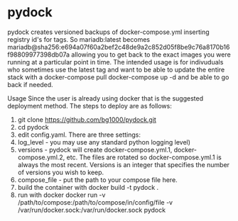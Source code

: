 # pydock

pydock creates versioned backups of docker-compose.yml inserting registry id's for tags.  So mariadb:latest becomes mariadb@sha256:e694a07f60a2bef2c48de9a2c852d05f8be9c76a8170b16f98809977398db07a
allowing you to get back to the exact images you were running at a particular point in time.  The intended usage is for indivuduals who sometimes use the latest tag and want to be able to update the entire stack with a docker-compose pull docker-compose up -d and be able to go back if needed.

Usage
Since the user is already using docker that is the suggested deployment method.  The steps to deploy are as follows:
1. git clone https://github.com/bg1000/pydock.git
2. cd pydock
3. edit config.yaml.  There are three settings:
  1. log_level - you may use any standard python logging level)
  2. versions - pydock will create docker-compose.yml.1, docker-compose.yml.2, etc.  The files are rotated so docker-compose.yml.1 is always the most recent. Versions is an integer that specifies the number of versions you wish to keep.
  3. compose_file - put the path to your compose file here.
 4. build the container with docker build -t pydock .
 5. run with docker docker run -v /path/to/compose:/path/to/compose/in/config/file -v /var/run/docker.sock:/var/run/docker.sock pydock
